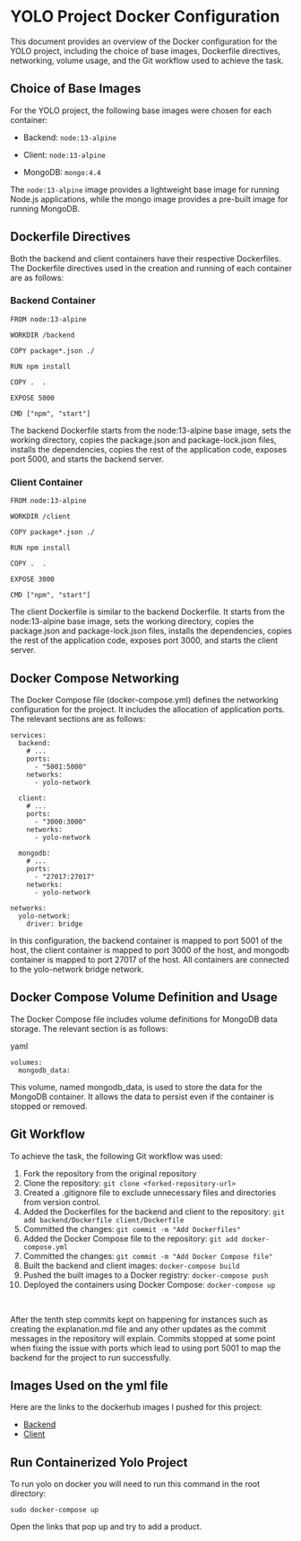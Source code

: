 # YOLO Project Docker Configuration
This document provides an overview of the Docker configuration for the YOLO project, including the choice of base images, Dockerfile directives, networking, volume usage, and the Git workflow used to achieve the task.

## Choice of Base Images
For the YOLO project, the following base images were chosen for each container:

- Backend: `node:13-alpine`

- Client: `node:13-alpine`

- MongoDB: `mongo:4.4`

The `node:13-alpine` image provides a lightweight base image for running Node.js applications, while the mongo image provides a pre-built image for running MongoDB.

## Dockerfile Directives
Both the backend and client containers have their respective Dockerfiles. The Dockerfile directives used in the creation and running of each container are as follows:

### Backend Container

```
FROM node:13-alpine

WORKDIR /backend

COPY package*.json ./

RUN npm install

COPY .  .

EXPOSE 5000

CMD ["npm", "start"]
```

The backend Dockerfile starts from the node:13-alpine base image, sets the working directory, copies the package.json and package-lock.json files, installs the dependencies, copies the rest of the application code, exposes port 5000, and starts the backend server.

### Client Container
```
FROM node:13-alpine

WORKDIR /client

COPY package*.json ./

RUN npm install

COPY .  .

EXPOSE 3000

CMD ["npm", "start"]

```
The client Dockerfile is similar to the backend Dockerfile. It starts from the node:13-alpine base image, sets the working directory, copies the package.json and package-lock.json files, installs the dependencies, copies the rest of the application code, exposes port 3000, and starts the client server.

## Docker Compose Networking
The Docker Compose file (docker-compose.yml) defines the networking configuration for the project. It includes the allocation of application ports. The relevant sections are as follows:


```
services:
  backend:
    # ...
    ports:
      - "5001:5000"
    networks:
      - yolo-network

  client:
    # ...
    ports:
      - "3000:3000"
    networks:
      - yolo-network
  
  mongodb:
    # ...
    ports:
      - "27017:27017"
    networks:
      - yolo-network

networks:
  yolo-network:
    driver: bridge
```
In this configuration, the backend container is mapped to port 5001 of the host, the client container is mapped to port 3000 of the host, and mongodb container is mapped to port 27017 of the host. All containers are connected to the yolo-network bridge network.

## Docker Compose Volume Definition and Usage
The Docker Compose file includes volume definitions for MongoDB data storage. The relevant section is as follows:

yaml

```
volumes:
  mongodb_data:
```
This volume, named mongodb_data, is used to store the data for the MongoDB container. It allows the data to persist even if the container is stopped or removed.

## Git Workflow
To achieve the task, the following Git workflow was used:

1. Fork the repository from the original repository
2. Clone the repository: ```git clone <forked-repository-url> ```
3. Created a .gitignore file to exclude unnecessary files and directories from version control.
4. Added the Dockerfiles for the backend and client to the repository: ```git add backend/Dockerfile client/Dockerfile ```
5. Committed the changes: ```git commit -m "Add Dockerfiles"```
6. Added the Docker Compose file to the repository: ```git add docker-compose.yml```
7. Committed the changes: ```git commit -m "Add Docker Compose file"```
8. Built the backend and client images: ```docker-compose build```
9. Pushed the built images to a Docker registry: ```docker-compose push```
10. Deployed the containers using Docker Compose: ```docker-compose up```

  &nbsp;

After the tenth step commits kept on happening for instances such as creating the explanation.md file and any other updates as the commit messages in the repository will explain. Commits stopped at some point when fixing the issue with ports which lead to using port 5001 to map the backend for the project to run successfully.


## Images Used on the yml file
Here are the links to the dockerhub images I pushed for this project:
- [Backend](https://hub.docker.com/repository/docker/reyhanacynthia/yolo-backend/general)
- [Client](https://hub.docker.com/repository/docker/reyhanacynthia/yolo-client/general)


## Run Containerized Yolo Project
To run yolo on docker you will need to run this command in the root directory:

  `sudo docker-compose up`

Open the links that pop up and try to add a product.
